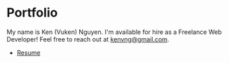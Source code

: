 # Portfolio
My name is Ken (Vuken) Nguyen.  I'm available for hire as a Freelance Web Developer! Feel free to reach out at kenvng@gmail.com.
<ul>
  <li><a href="http://kenvng.github.com/portfolio/Resume.pdf">Resume</a></li>
</ul>
